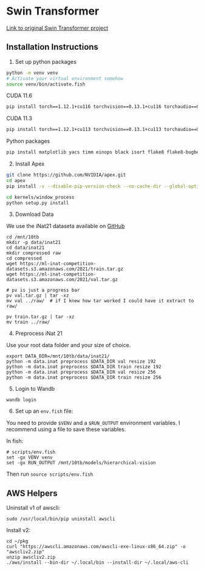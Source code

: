 # Swin Transformer

[Link to original Swin Transformer project](https://github.com/microsoft/Swin-Transformer)

## Installation Instructions

1. Set up python packages

```sh
python -m venv venv
# Activate your virtual environment somehow
source venv/bin/activate.fish 
```

CUDA 11.6

```sh
pip install torch==1.12.1+cu116 torchvision==0.13.1+cu116 torchaudio==0.12.1+cu116 --extra-index-url https://download.pytorch.org/whl/cu116
```

CUDA 11.3

```sh
pip install torch==1.12.1+cu113 torchvision==0.13.1+cu113 torchaudio==0.12.1+cu113 --extra-index-url https://download.pytorch.org/whl/cu113
```

Python packages

```sh
pip install matplotlib yacs timm einops black isort flake8 flake8-bugbear termcolor wandb preface opencv-python
```

2. Install Apex

```sh
git clone https://github.com/NVIDIA/apex.git
cd apex
pip install -v --disable-pip-version-check --no-cache-dir --global-option="--cpp_ext" --global-option="--cuda_ext" ./
```

```sh
cd kernels/window_process
python setup.py install
```

3. Download Data

We use the iNat21 dataseta available on [GitHub](https://github.com/visipedia/inat_comp/tree/master/2021)

```
cd /mnt/10tb
mkdir -p data/inat21
cd data/inat21
mkdir compressed raw
cd compressed
wget https://ml-inat-competition-datasets.s3.amazonaws.com/2021/train.tar.gz
wget https://ml-inat-competition-datasets.s3.amazonaws.com/2021/val.tar.gz

# pv is just a progress bar
pv val.tar.gz | tar -xz
mv val ../raw/  # if I knew how tar worked I could have it extract to raw/

pv train.tar.gz | tar -xz
mv train ../raw/
```

4. Preprocess iNat 21

Use your root data folder and your size of choice.

```
export DATA_DIR=/mnt/10tb/data/inat21/
python -m data.inat preprocess $DATA_DIR val resize 192
python -m data.inat preprocess $DATA_DIR train resize 192
python -m data.inat preprocess $DATA_DIR val resize 256
python -m data.inat preprocess $DATA_DIR train resize 256
```

5. Login to Wandb

```
wandb login
```

6. Set up an `env.fish` file:

You need to provide `$VENV` and a `$RUN_OUTPUT` environment variables.
I recommend using a file to save these variables.

In fish:

```fish
# scripts/env.fish
set -gx VENV venv
set -gx RUN_OUTPUT /mnt/10tb/models/hierarchical-vision
```

Then run `source scripts/env.fish`

## AWS Helpers

Uninstall v1 of awscli:

```
sudo /usr/local/bin/pip uninstall awscli
```

Install v2:
```
cd ~/pkg
curl "https://awscli.amazonaws.com/awscli-exe-linux-x86_64.zip" -o "awscliv2.zip"
unzip awscliv2.zip
./aws/install --bin-dir ~/.local/bin --install-dir ~/.local/aws-cli
```
